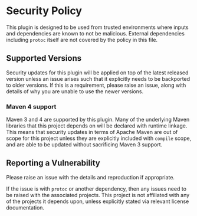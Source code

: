# Security Policy

This plugin is designed to be used from trusted environments where inputs
and dependencies are known to not be malicious. External dependencies
including `protoc` itself are not covered by the policy in this file.

## Supported Versions

Security updates for this plugin will be applied on top of the
latest released version unless an issue arises such that it explicitly
needs to be backported to older versions. If this is a requirement, 
please raise an issue, along with details of why you are unable to use
the newer versions.

### Maven 4 support

Maven 3 and 4 are supported by this plugin. Many of the underlying Maven libraries
that this project depends on will be declared with runtime linkage. This means
that security updates in terms of Apache Maven are out of scope for this project
unless they are explicitly included with `compile` scope, and are able to be
updated without sacrificing Maven 3 support.

## Reporting a Vulnerability

Please raise an issue with the details and reproduction if appropriate.

If the issue is with `protoc` or another dependency, then any issues need
to be raised with the associated projects. This project is not affiliated
with any of the projects it depends upon, unless explicitly stated via relevant license documentation.
